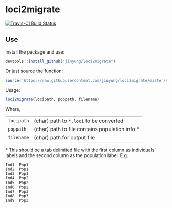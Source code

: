 # loci2migrate

[![Travis-CI Build Status](https://travis-ci.org/jinyung/loci2migrate.svg?branch=master)](https://travis-ci.org/jinyung/loci2migrate)

## Use
Install the package and use:
```R
devtools::install_github("jinyung/loci2migrate")
```

Or just source the function:
```R
source('https://raw.githubusercontent.com/jinyung/loci2migrate/master/R/loci2migrate.R')
```

Usage:

```R
loci2migrate(locipath, poppath, filename)
```

Where,

|  |  |
| ----------- | ----------------------------------------------- |
| `locipath`  | (char) path to `*.loci` to be converted         |
| `poppath`   | (char) path to file contains population info \* |
| `filename`  | (char) path for output file                     |

\* This should be a tab delimited file with the first column as individuals' 
labels and the second column as the population label. E.g.

```
Ind1  Pop1
Ind2  Pop1
Ind3  Pop1
Ind4  Pop2
Ind5  Pop2
Ind6  Pop2
Ind7  Pop3
Ind8  Pop3
Ind9  Pop3
```